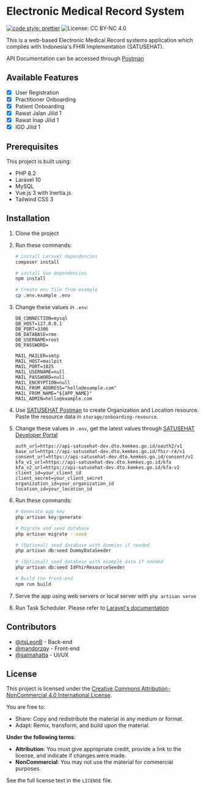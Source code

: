 # Electronic Medical Record System

[![code style: prettier](https://img.shields.io/badge/code_style-prettier-ff69b4.svg?style=flat-square)](https://github.com/prettier/prettier)
![License: CC BY-NC 4.0](https://img.shields.io/badge/License-CC--BY--NC%204.0-lightgrey.svg)

This is a web-based Electronic Medical Record systems application which complies with Indonesia's FHIR Implementation (SATUSEHAT).

API Documentation can be accessed through [Postman](https://documenter.getpostman.com/view/29785588/2s9Yynm4LB)

## Available Features

-   [x] User Registration
-   [x] Practitioner Onboarding
-   [x] Patient Onboarding
-   [x] Rawat Jalan Jilid 1
-   [x] Rawat Inap Jilid 1
-   [x] IGD Jilid 1

## Prerequisites

This project is built using:

-   PHP 8.2
-   Laravel 10
-   MySQL
-   Vue.js 3 with Inertia.js
-   Tailwind CSS 3

## Installation

1. Clone the project
2. Run these commands:
    ```sh
    # install Laravel dependencies
    composer install

    # install Vue dependencies
    npm install

    # Create env file from example
    cp .env.example .env
    ```
3. Change these values in `.env`:

    ```
    DB_CONNECTION=mysql
    DB_HOST=127.0.0.1
    DB_PORT=3306
    DB_DATABASE=rme
    DB_USERNAME=root
    DB_PASSWORD=

    MAIL_MAILER=smtp
    MAIL_HOST=mailpit
    MAIL_PORT=1025
    MAIL_USERNAME=null
    MAIL_PASSWORD=null
    MAIL_ENCRYPTION=null
    MAIL_FROM_ADDRESS="hello@example.com"
    MAIL_FROM_NAME="${APP_NAME}"
    MAIL_ADMIN=hello@example.com
    ```

4. Use [SATUSEHAT Postman](https://www.postman.com/satusehat/workspace/satusehat-public/overview) to create Organization and Location resource. Paste the resource data in `storage/onboarding-resource`.
   
5. Change these values in `.env`, get the latest values through [SATUSEHAT Developer Portal](https://satusehat.kemkes.go.id/platform)
    ```
    auth_url=https://api-satusehat-dev.dto.kemkes.go.id/oauth2/v1
    base_url=https://api-satusehat-dev.dto.kemkes.go.id/fhir-r4/v1
    consent_url=https://api-satusehat-dev.dto.kemkes.go.id/consent/v1
    kfa_v1_url=https://api-satusehat-dev.dto.kemkes.go.id/kfa
    kfa_v2_url=https://api-satusehat-dev.dto.kemkes.go.id/kfa-v2
    client_id=your_client_id
    client_secret=your_client_secret
    organization_id=your_organization_id
    location_id=your_location_id
    ```
6. Run these commands:
    ```sh
    # Generate app key
    php artisan key:generate

    # Migrate and seed database
    php artisan migrate --seed

    # (Optional) seed database with dummies if needed
    php artisan db:seed DummyDataSeeder

    # (Optional) seed database with example data if needed
    php artisan db:seed IdFhirResourceSeeder

    # Build the front-end
    npm run build
    ```
7. Serve the app using web servers or local server with `php artisan serve`
8. Run Task Scheduler. Please refer to [Laravel's documentation](https://laravel.com/docs/10.x/scheduling#running-the-scheduler)

## Contributors

-   [@itsLeonB](https://github.com/itsLeonB) - Back-end
-   [@mandorzqy](https://github.com/mandorzqy) - Front-end
-   [@salmahatta](https://github.com/salmahatta) - UI/UX
   
## License

This project is licensed under the [Creative Commons Attribution-NonCommercial 4.0 International License](https://creativecommons.org/licenses/by-nc/4.0/).

You are free to:
- Share: Copy and redistribute the material in any medium or format.
- Adapt: Remix, transform, and build upon the material.

**Under the following terms**:
- **Attribution**: You must give appropriate credit, provide a link to the license, and indicate if changes were made.
- **NonCommercial**: You may not use the material for commercial purposes.

See the full license text in the `LICENSE` file.
